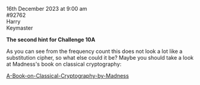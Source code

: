 16th December 2023 at 9:00 am<br/>
#92762<br/>
Harry<br/>
Keymaster

**The second hint for Challenge 10A**



As you can see from the frequency count this does not look a lot like a substitution cipher, so what else could it be? Maybe you should take a look at Madness's book on classical cryptography:

[A-Book-on-Classical-Cryptography-by-Madness](https://www.cipherchallenge.org/wp-content/uploads/2022/09/A-Book-on-Classical-Cryptography-by-Madness.pdf)
